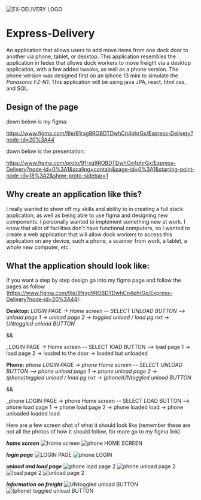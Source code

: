 ![EX-DELIVERY LOGO](https://user-images.githubusercontent.com/22404367/196526178-94d8ecf0-395d-44fd-b632-29508c14fa43.png)

# Express-Delivery
An application that allows users to add move items from one dock door to another via phone, tablet, or desktop. 
This application resembles the application in fedex that allows dock workers to move freight via a desktop application, with a few added tweaks, as well as a phone version. The phone version was designed first on an iphone 13 mini to simulate the *Panasonic FZ-N1*. This application will be using java JPA, react, html css, and SQL.
## Design of the page

down below is my figma:

https://www.figma.com/file/91rxg9ROBDTDwhCn4phrGx/Express-Delivery?node-id=20%3A44

down below is the presentation: 

https://www.figma.com/proto/91rxg9ROBDTDwhCn4phrGx/Express-Delivery?node-id=0%3A1&scaling=contain&page-id=0%3A1&starting-point-node-id=18%3A2&show-proto-sidebar=1

## Why create an application like this?

I really wanted to show off my skills and ability to in creating a full stack application, as well as being able to use figma and designing new components. I personally wanted to implement something new at work. I know that allot of facilities don't have functional computers, so I wanted to create a web application that will allow dock workers to access this application on any device, such a phone, a scanner from work, a tablet, a whole new computer, etc. 
## What the application should look like:
If you want a step by step design go into my figma page and follow the pages as follow (https://www.figma.com/file/91rxg9ROBDTDwhCn4phrGx/Express-Delivery?node-id=20%3A44):


__Desktop:__ _LOGIN PAGE -> Home screen -- SELECT UNLOAD BUTTON --> unload page 1 -> unload page 2 -> toggled unload / load pg nxt -> UNtoggled unload BUTTON_

&&

_LOGIN PAGE -> Home screen -- SELECT lOAD BUTTON --> load page 1 -> load page 2 -> loaded to the door -> loaded but unloaded

__Phone:__ _phone LOGIN PAGE -> phone Home screen -- SELECT UNLOAD BUTTON --> phone unload page 1 -> phone unload page 2 -> (phone)toggled unload / load pg nxt -> (phone)UNtoggled unload BUTTON_

&&

_phone LOGIN PAGE -> phone Home screen -- SELECT LOAD BUTTON --> phone load page 1 -> phone load page 2 -> phone loaded load -> phone unloaded loaded load


Here are a few screen shot of what it should look like (remember these are not all the photos of how it should follow, for more go to my figma link). 

__*home screen*__
![Home screen](https://user-images.githubusercontent.com/22404367/196524704-5cc8a052-e8ce-4b6b-9507-83c83233b9b3.png)
![phone HOME SCREEN](https://user-images.githubusercontent.com/22404367/196524737-76c1cae5-3a1d-44f8-a4e2-e32262fed906.png)

__*login page*__
![LOGIN PAGE](https://user-images.githubusercontent.com/22404367/196524886-b0b59b5c-87c6-4ce5-b326-272bd043decd.png)
![phone LOGIN](https://user-images.githubusercontent.com/22404367/196524926-1589b224-357f-41ae-b6bd-88b210106e62.png)

__*unload and load page*__
![phone load page 2](https://user-images.githubusercontent.com/22404367/196530310-6080c6c7-191b-4eda-baea-037b83adb954.png)
![phone unload page 2](https://user-images.githubusercontent.com/22404367/196530313-747dc46d-0618-4445-8b6f-c46e1e49104d.png)
![load page 2](https://user-images.githubusercontent.com/22404367/196530314-5eef5355-613d-43ff-9804-1c85c62d4041.png)
![unload page 2](https://user-images.githubusercontent.com/22404367/196530315-fa0fa3af-f5f8-4ead-a979-d870b2d1592b.png)


__*Information on freight*__
![UNtoggled unload BUTTON](https://user-images.githubusercontent.com/22404367/196525488-7133288b-89e0-4a24-b349-91fb2104c646.png)
![(phone) toggled unload BUTTON](https://user-images.githubusercontent.com/22404367/196525490-131c15b6-6553-40ff-b049-549103a93034.png)

